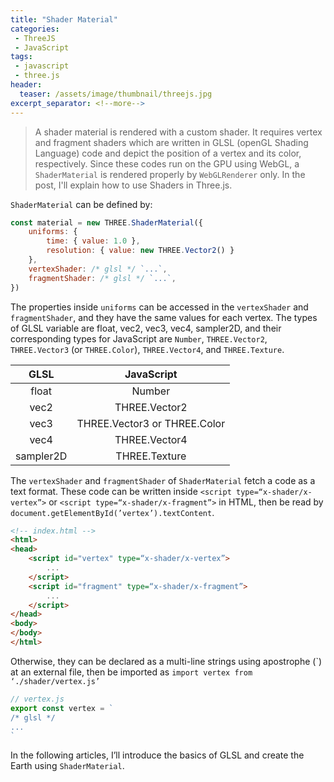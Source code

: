 ```yaml
---
title: "Shader Material"
categories:
 - ThreeJS
 - JavaScript
tags:
 - javascript
 - three.js
header:
  teaser: /assets/image/thumbnail/threejs.jpg
excerpt_separator: <!--more-->
---
```


> A shader material is rendered with a custom shader. It requires vertex and fragment shaders which are written in GLSL (openGL Shading Language) code and depict the position of a vertex and its color, respectively. Since these codes run on the GPU using WebGL, a `ShaderMaterial` is rendered properly by `WebGLRenderer` only. In the post, I'll explain how to use Shaders in Three.js.

<!--more-->

`ShaderMaterial` can be defined by:
```js
const material = new THREE.ShaderMaterial({
    uniforms: {
        time: { value: 1.0 },
        resolution: { value: new THREE.Vector2() }
    },
    vertexShader: /* glsl */ `...`,
    fragmentShader: /* glsl */ `...`,
})
```

The properties inside `uniforms` can be accessed in the `vertexShader` and `fragmentShader`, and they have the same values for each vertex. The types of GLSL variable are float, vec2, vec3, vec4, sampler2D, and their corresponding types for JavaScript are `Number`, `THREE.Vector2`, `THREE.Vector3` (or `THREE.Color`), `THREE.Vector4`, and `THREE.Texture`.

| GLSL | JavaScript |
|:---:|:---:|
| float | Number |
| vec2 | THREE.Vector2 |
| vec3 | THREE.Vector3 or THREE.Color |
| vec4 | THREE.Vector4 |
| sampler2D | THREE.Texture |

The `vertexShader` and `fragmentShader` of `ShaderMaterial` fetch a code as a text format. These code can be written inside `<script type=“x-shader/x-vertex”>` or `<script type=“x-shader/x-fragment”>` in HTML, then be read by `document.getElementById(’vertex’).textContent`. 
```html
<!-- index.html -->
<html>
<head>
    <script id="vertex" type=“x-shader/x-vertex”>
        ...
    </script>
    <script id="fragment" type=“x-shader/x-fragment”>
        ...
    </script>
</head>
<body>
</body>
</html>
```

Otherwise, they can be declared as a multi-line strings using apostrophe (\`) at an external file, then be imported as `import vertex from ‘./shader/vertex.js’`
```js
// vertex.js
export const vertex = `
/* glsl */
...
`
```

In the following articles, I’ll introduce the basics of GLSL and create the Earth using `ShaderMaterial`.